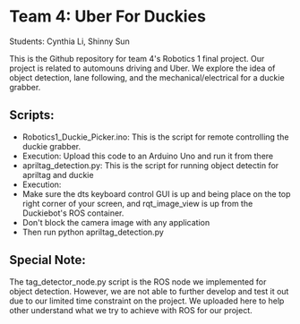 # Team 4: Uber For Duckies
Students: Cynthia Li, Shinny Sun

This is the Github repository for team 4's Robotics 1 final project. Our project
is related to automouns driving and Uber. We explore the idea of object detection,
lane following, and the mechanical/electrical for a duckie grabber. 

Scripts:
--------
- Robotics1_Duckie_Picker.ino: This is the script for remote controlling the duckie grabber. 
-   Execution: Upload this code to an Arduino Uno and run it from there
- apriltag_detection.py: This is the script for running object detectin for apriltag and duckie
-   Execution: 
-   Make sure the dts keyboard control GUI is up and being place on the top right corner of your screen, and rqt_image_view is up from the Duckiebot's ROS container.
-   Don't block the camera image with any application
-   Then run python apriltag_detection.py 

Special Note:
--------------
The tag_detector_node.py script is the ROS node we implemented for object detection. However, we are
not able to further develop and test it out due to our limited time constraint on the project. We uploaded here to help other understand what we try to achieve with ROS for our project. 
